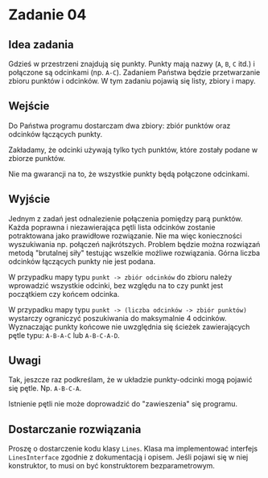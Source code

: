 # Zadanie 04

## Idea zadania

Gdzieś w przestrzeni znajdują się punkty. Punkty mają nazwy (`A`, `B`, `C` itd.) i połączone są odcinkami (np. `A-C`). Zadaniem Państwa będzie przetwarzanie zbioru punktów i odcinków. W tym zadaniu pojawią się listy, zbiory i mapy.

## Wejście

Do Państwa programu dostarczam dwa zbiory: zbiór punktów oraz odcinków łączących punkty.

Zakładamy, że odcinki używają tylko tych punktów, które zostały podane w zbiorze punktów.

Nie ma gwarancji na to, że wszystkie punkty będą połączone odcinkami.

## Wyjście

Jednym z zadań jest odnalezienie połączenia pomiędzy parą punktów. Każda poprawna i niezawierająca pętli lista odcinków zostanie potraktowana jako prawidłowe rozwiązanie. Nie ma więc konieczności wyszukiwania np. połączeń najkrótszych. Problem będzie można rozwiązań metodą "brutalnej siły" testując wszelkie możliwe rozwiązania. Górna liczba odcinków łączących punkty nie jest podana.

W przypadku mapy typu `punkt -> zbiór odcinków` do zbioru należy wprowadzić wszystkie odcinki, bez względu na to czy punkt jest początkiem czy końcem odcinka.

W przypadku mapy typu `punkt -> (liczba odcinków -> zbiór punktów)` wystarczy ograniczyć poszukiwania do maksymalnie 4 odcinków. Wyznaczając punkty końcowe nie uwzględnia się ścieżek zawierających pętle typu: `A-B-A-C` lub `A-B-C-A-D`.

## Uwagi

Tak, jeszcze raz podkreślam, że w układzie punkty-odcinki mogą pojawić się pętle. Np. `A-B-C-A`.

Istnienie pętli nie może doprowadzić do "zawieszenia" się programu.

## Dostarczanie rozwiązania

Proszę o dostarczenie kodu klasy `Lines`. Klasa ma implementować interfejs `LinesInterface` zgodnie z dokumentacją i opisem. Jeśli pojawi się w niej konstruktor, to musi on być konstruktorem bezparametrowym.
